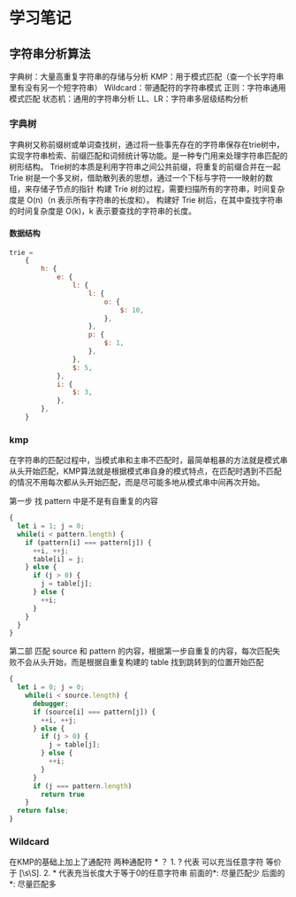  # 学习笔记

 ## 字符串分析算法
  字典树：大量高重复字符串的存储与分析
  KMP：用于模式匹配（查一个长字符串里有没有另一个短字符串）
  Wildcard：带通配符的字符串模式
  正则：字符串通用模式匹配
  状态机：通用的字符串分析
  LL、LR：字符串多层级结构分析

### 字典树
  字典树又称前缀树或单词查找树，通过将一些事先存在的字符串保存在trie树中，实现字符串检索、前缀匹配和词频统计等功能。是一种专门用来处理字符串匹配的树形结构。
  Trie树的本质是利用字符串之间公共前缀，将重复的前缀合并在一起
  Trie 树是一个多叉树，借助散列表的思想，通过一个下标与字符一一映射的数组，来存储子节点的指针
  构建 Trie 树的过程，需要扫描所有的字符串，时间复杂度是 O(n)（n 表示所有字符串的长度和）。
  构建好 Trie 树后，在其中查找字符串的时间复杂度是 O(k)，k 表示要查找的字符串的长度。
  #### 数据结构
  ``` js
  trie =
      {
          h: {
              e: {
                  l: {
                      l: {
                          o: {
                              $: 10,
                          },
                      },
                      p: {
                          $: 1,
                      },
                  },
                  $: 5,
              },
              i: {
                  $: 3,
              },
          },
      }
  ```

### kmp
  在字符串的匹配过程中，当模式串和主串不匹配时，最简单粗暴的方法就是模式串从头开始匹配，KMP算法就是根据模式串自身的模式特点，在匹配时遇到不匹配的情况不用每次都从头开始匹配，而是尽可能多地从模式串中间再次开始。

  第一步 找 pattern 中是不是有自重复的内容
  ``` js
  {
    let i = 1; j = 0;
    while(i < pattern.length) {
      if (pattern[i] === pattern[j]) { 
        ++i, ++j;
        table[i] = j;
      } else {
        if (j > 0) {
          j = table[j];
        } else {
          ++i;
        }
      }
    }
  }
  ```
  第二部 匹配 source 和 pattern 的内容，根据第一步自重复的内容，每次匹配失败不会从头开始，而是根据自重复构建的 table 找到跳转到的位置开始匹配

  ``` js
  {
    let i = 0; j = 0;
      while(i < source.length) {
        debugger;
        if (source[i] === pattern[j]) { 
          ++i, ++j;
        } else {
          if (j > 0) {
            j = table[j];
          } else {
            ++i;
          }
        }
        if (j === pattern.length)
          return true
      }
    return false;
  }
  ```

### Wildcard
  在KMP的基础上加上了通配符
  两种通配符 * ？ 1. ? 代表 可以充当任意字符 等价于 [\s\S]. 2. * 代表充当长度大于等于0的任意字符串
  前面的*: 尽量匹配少
  后面的*: 尽量匹配多